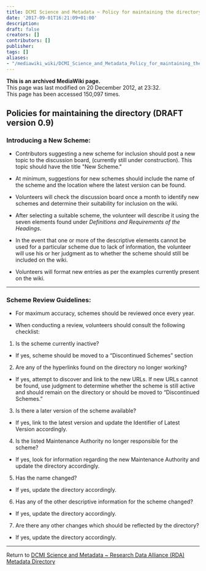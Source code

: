 ```yaml
---
title: DCMI Science and Metadata ~ Policy for maintaining the directory
date: '2017-09-01T16:21:09+01:00'
description: 
draft: false
creators: []
contributors: []
publisher: 
tags: []
aliases:
- "/mediawiki_wiki/DCMI_Science_and_Metadata_Policy_for_maintaining_the_directory.html"
---
```


 **This is an archived MediaWiki page.**  
This page was last modified on 20 December 2012, at 23:32.  
This page has been accessed 150,097 times.

## **Policies for maintaining the directory** (DRAFT version 0.9)

### Introducing a New Scheme:

- Contributors suggesting a new scheme for inclusion should post a new topic to the discussion board, (currently still under construction). This topic should have the title "New Scheme."

- At minimum, suggestions for new schemes should include the name of the scheme and the location where the latest version can be found.

- Volunteers will check the discussion board once a month to identify new schemes and determine their suitability for inclusion on the wiki.

- After selecting a suitable scheme, the volunteer will describe it using the seven elements found under _Definitions and Requirements of the Headings_.

- In the event that one or more of the descriptive elements cannot be used for a particular scheme due to lack of information, the volunteer will use his or her judgment as to whether the scheme should still be included on the wiki.

- Volunteers will format new entries as per the examples currently present on the wiki.

* * *

### Scheme Review Guidelines:

- For maximum accuracy, schemes should be reviewed once every year.

- When conducting a review, volunteers should consult the following checklist:

1. Is the scheme currently inactive?
  - If yes, scheme should be moved to a “Discontinued Schemes” section
2. Are any of the hyperlinks found on the directory no longer working?
  - If yes, attempt to discover and link to the new URLs. If new URLs cannot be found, use judgment to determine whether the scheme is still active and should remain on the directory or should be moved to “Discontinued Schemes.”
3. Is there a later version of the scheme available?
  - If yes, link to the latest version and update the Identifier of Latest Version accordingly.
4. Is the listed Maintenance Authority no longer responsible for the scheme?
  - If yes, look for information regarding the new Maintenance Authority and update the directory accordingly.
5. Has the name changed?
  - If yes, update the directory accordingly.
6. Has any of the other descriptive information for the scheme changed?
  - If yes, update the directory accordingly.
7. Are there any other changes which should be reflected by the directory? 
  - If yes, update the directory accordingly.

* * *

Return to [DCMI Science and Metadata ~ Research Data Alliance (RDA) Metadata Directory](/mediawiki_wiki/DCMI_Science_and_Metadata_%7E_Research_Data_Alliance_(RDA.md)_Metadata_Directory)

